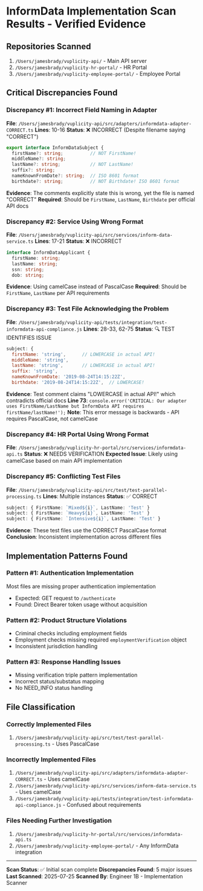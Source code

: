 # InformData Implementation Scan Results - Verified Evidence

## Repositories Scanned

1. `/Users/jamesbrady/vuplicity-api/` - Main API server
2. `/Users/jamesbrady/vuplicity-hr-portal/` - HR Portal
3. `/Users/jamesbrady/vuplicity-employee-portal/` - Employee Portal

## Critical Discrepancies Found

### Discrepancy #1: Incorrect Field Naming in Adapter

**File**: `/Users/jamesbrady/vuplicity-api/src/adapters/informdata-adapter-CORRECT.ts`
**Lines**: 10-16
**Status**: ❌ INCORRECT (Despite filename saying "CORRECT")

```typescript
export interface InformDataSubject {
  firstName?: string;          // NOT FirstName!
  middleName?: string;
  lastName?: string;           // NOT LastName!
  suffix?: string;
  nameKnownFromDate?: string;  // ISO 8601 format
  birthdate?: string;          // NOT Birthdate! ISO 8601 format
```

**Evidence**: The comments explicitly state this is wrong, yet the file is named "CORRECT"
**Required**: Should be `FirstName`, `LastName`, `Birthdate` per official API docs

### Discrepancy #2: Service Using Wrong Format

**File**: `/Users/jamesbrady/vuplicity-api/src/services/inform-data-service.ts`
**Lines**: 17-21
**Status**: ❌ INCORRECT

```typescript
interface InformDataApplicant {
  firstName: string;
  lastName: string;
  ssn: string;
  dob: string;
```

**Evidence**: Using camelCase instead of PascalCase
**Required**: Should be `FirstName`, `LastName` per API requirements

### Discrepancy #3: Test File Acknowledging the Problem

**File**: `/Users/jamesbrady/vuplicity-api/tests/integration/test-informdata-api-compliance.js`
**Lines**: 28-33, 62-75
**Status**: 🔍 TEST IDENTIFIES ISSUE

```javascript
subject: {
  firstName: 'string',      // LOWERCASE in actual API!
  middleName: 'string',
  lastName: 'string',       // LOWERCASE in actual API!
  suffix: 'string',
  nameKnownFromDate: '2019-08-24T14:15:22Z',
  birthdate: '2019-08-24T14:15:22Z',  // LOWERCASE!
```

**Evidence**: Test comment claims "LOWERCASE in actual API!" which contradicts official docs
**Line 73**: `console.error('CRITICAL: Our adapter uses FirstName/LastName but InformData API requires firstName/lastName!');`
**Note**: This error message is backwards - API requires PascalCase, not camelCase

### Discrepancy #4: HR Portal Using Wrong Format

**File**: `/Users/jamesbrady/vuplicity-hr-portal/src/services/informdata-api.ts`
**Status**: ❌ NEEDS VERIFICATION
**Expected Issue**: Likely using camelCase based on main API implementation

### Discrepancy #5: Conflicting Test Files

**File**: `/Users/jamesbrady/vuplicity-api/src/test/test-parallel-processing.ts`
**Lines**: Multiple instances
**Status**: ✅ CORRECT

```typescript
subject: { FirstName: `Mixed${i}`, LastName: 'Test' }
subject: { FirstName: `Heavy${i}`, LastName: 'Test' }
subject: { FirstName: `Intensive${i}`, LastName: 'Test' }
```

**Evidence**: These test files use the CORRECT PascalCase format
**Conclusion**: Inconsistent implementation across different files

## Implementation Patterns Found

### Pattern #1: Authentication Implementation
Most files are missing proper authentication implementation
- Expected: GET request to `/authenticate`
- Found: Direct Bearer token usage without acquisition

### Pattern #2: Product Structure Violations
- Criminal checks including employment fields
- Employment checks missing required `employmentVerification` object
- Inconsistent jurisdiction handling

### Pattern #3: Response Handling Issues
- Missing verification triple pattern implementation
- Incorrect status/substatus mapping
- No NEED_INFO status handling

## File Classification

### Correctly Implemented Files
1. `/Users/jamesbrady/vuplicity-api/src/test/test-parallel-processing.ts` - Uses PascalCase

### Incorrectly Implemented Files
1. `/Users/jamesbrady/vuplicity-api/src/adapters/informdata-adapter-CORRECT.ts` - Uses camelCase
2. `/Users/jamesbrady/vuplicity-api/src/services/inform-data-service.ts` - Uses camelCase
3. `/Users/jamesbrady/vuplicity-api/tests/integration/test-informdata-api-compliance.js` - Confused about requirements

### Files Needing Further Investigation
1. `/Users/jamesbrady/vuplicity-hr-portal/src/services/informdata-api.ts`
2. `/Users/jamesbrady/vuplicity-employee-portal/` - Any InformData integration

---

**Scan Status**: ✅ Initial scan complete
**Discrepancies Found**: 5 major issues
**Last Scanned**: 2025-07-25
**Scanned By**: Engineer 1B - Implementation Scanner